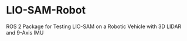 # LIO-SAM-Robot
ROS 2 Package for Testing LIO-SAM on a Robotic Vehicle with 3D LIDAR and 9-Axis IMU
